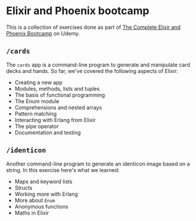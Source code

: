 # Elixir and Phoenix bootcamp

This is a collection of exercises done as part of [The Complete Elixir and Phoenix
Bootcamp](https://www.udemy.com/the-complete-elixir-and-phoenix-bootcamp-and-tutorial) on Udemy.

## `/cards`

The `cards` app is a command-line program to generate and manipulate card decks and hands. So far,
we've covered the following aspects of Elixir:

* Creating a new app
* Modules, methods, lists and tuples
* The basis of functional programming
* The Enum module
* Comprehensions and nested arrays
* Pattern matching
* Interacting with Erlang from Elixir
* The pipe operator
* Documentation and testing

## `/identicon`

Another command-line program to generate an identicon image based on a string. In this exercise
here's what we learned:

* Maps and keyword lists
* Structs
* Working more with Erlang
* More about `Enum`
* Anonymous functions
* Maths in Elixir
